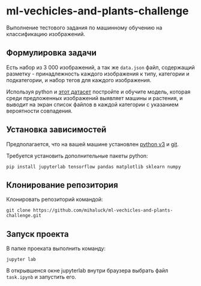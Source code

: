 # ml-vechicles-and-plants-challenge

Выполнение тестового задания по машинному обучению на классификацию изображений.

## Формулировка задачи

Есть набор из 3 000 изображений, а так же `data.json` файл, содержащий разметку - принадлежность каждого изображения к типу, категории и подкатегории, и набор тегов для каждого изображения. 

Используя python и [этот датасет](https://drive.google.com/drive/folders/1wHOf6eGv2esYtqFbBuGW9eigoZhRDmMZ?usp=sharing) постройте и обучите модель, которая среди предложенных изображений выявляет машины и растения, и выводит на экран список файлов в каждой категории с указанием вероятности совпадения. 

## Установка зависимостей

Предполагается, что на вашей машине установлен [python v3](https://www.python.org/downloads/) и [git](https://git-scm.com/downloads). 

Требуется установить дополнительные пакеты python:

```
pip install jupyterlab tensorflow pandas matplotlib sklearn numpy
```

## Клонирование репозитория

Клонировать репозиторий командой:

```
git clone https://github.com/mihaluck/ml-vechicles-and-plants-challenge.git
```

## Запуск проекта

В папке проеката выполнить команду: 

```
jupyter lab
```

В открывшенся окне jupyterlab внутри браузера выбрать файл `task.ipynb` и запустить его.

